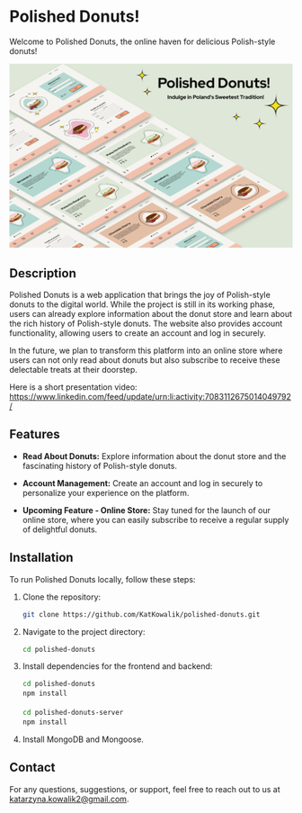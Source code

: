 # Polished Donuts!

Welcome to Polished Donuts, the online haven for delicious Polish-style donuts!

![Polished Donuts Presentation Page](./polished-donuts/src/assets/images/presentation-page.png)

## Description

Polished Donuts is a web application that brings the joy of Polish-style donuts to the digital world. While the project is still in its working phase, users can already explore information about the donut store and learn about the rich history of Polish-style donuts. The website also provides account functionality, allowing users to create an account and log in securely.

In the future, we plan to transform this platform into an online store where users can not only read about donuts but also subscribe to receive these delectable treats at their doorstep.

Here is a short presentation video: https://www.linkedin.com/feed/update/urn:li:activity:7083112675014049792/

## Features

- **Read About Donuts:**
  Explore information about the donut store and the fascinating history of Polish-style donuts.

- **Account Management:**
  Create an account and log in securely to personalize your experience on the platform.

- **Upcoming Feature - Online Store:**
  Stay tuned for the launch of our online store, where you can easily subscribe to receive a regular supply of delightful donuts.

## Installation

To run Polished Donuts locally, follow these steps:

1. Clone the repository:
   ```bash
   git clone https://github.com/KatKowalik/polished-donuts.git

2. Navigate to the project directory:

   ```bash
   cd polished-donuts

3. Install dependencies for the frontend and backend:

   ```bash
   cd polished-donuts
   npm install

   cd polished-donuts-server
   npm install

4. Install MongoDB and Mongoose.

## Contact

For any questions, suggestions, or support, feel free to reach out to us at katarzyna.kowalik2@gmail.com.

